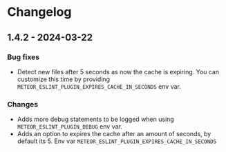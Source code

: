 # Changelog

## 1.4.2 - 2024-03-22

### Bug fixes

- Detect new files after 5 seconds as now the cache is expiring. You can customize this time by providing `METEOR_ESLINT_PLUGIN_EXPIRES_CACHE_IN_SECONDS` env var.

### Changes

- Adds more debug statements to be logged when using `METEOR_ESLINT_PLUGIN_DEBUG` env var.
- Adds an option to expires the cache after an amount of seconds, by default its 5. Env var `METEOR_ESLINT_PLUGIN_EXPIRES_CACHE_IN_SECONDS`

